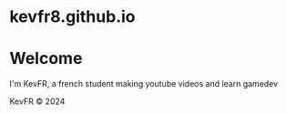 # kevfr8.github.io

<h1>Welcome</h1> 
<p>I'm KevFR, a french student making youtube videos and learn gamedev</p>

KevFR © 2024
